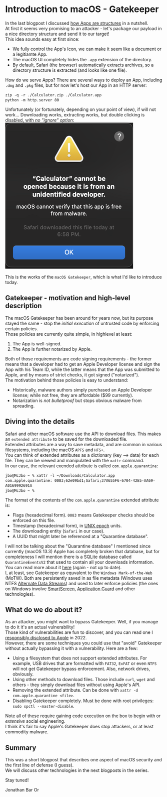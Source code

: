 # Introduction to macOS - Gatekeeper

In the last blogpost I discussed [how Apps are structures](https://github.com/yo-yo-yo-jbo/macos_app_structure) in a nutshell.  
At first it seems very promising to an attacker - let's package our payload in a nice directory structure and send it to our target!  
This idea sounds easy at first since:
- We fully control the App's Icon, we can make it seem like a document or a legitiamte App.  
- The macOS UI completely hides the `.app` extension of the directory.
- By default, Safari (the browser) automatically extracts archives, so a directory structure is extracted (and looks like one file).

How do we serve Apps? There are several ways to deploy an App, including `.dmg` and `.pkg` files, but for now let's host our App in an HTTP server:
```shell
zip -q -r ./Calculator.zip ./Calculator.app
python -m http.server 80
```

Unfortunately (or fortunately, depending on your point of view), if will not work... Downloading works, extracting works, but double clicking is disabled, with *no "ignore" option*:  
![My fake Calculator App is blocked](/fake_calc.png)

This is the works of the `macOS Gatekeeper`, which is what I'd like to introduce today.

## Gatekeeper - motivation and high-level description
The macOS Gatekeeper has been around for years now, but its purpose stayed the same - stop the *initial execution* of untrusted code by enforcing certain policies.  
Those policies are currently quite simple, in highlevel at least:
1. The App is well-signed.
2. The App is further notarized by Apple.

Both of those requirements are code signing requirements - the former means that a developer had to get an Apple Developer license and sign the App with his Team ID, while the latter means that the App was submitted to Apple, and by means of strict checks, it got signed ("notarized").  
The motivation behind those policies is easy to understand:
- Historically, malware authors simply purchased an Apple Developer license; while not free, they are affordable ($99 currently).
- Notarization is *not bulletproof* but stops obvious malware from spreading.

## Diving into the details
Safari and other macOS software use the API []() to download files. This makes an `extended attribute` to be saved for the downloaded file.  
Extended attributes are a way to save metadata, and are common in various filesystems, including the macOS `APFS` and `HFS+`.  
You can think of extended attributes as a dictionary (key --> data) for each file. They can be viewed and manipulated with the `xattr` command.  
In our case, the relevant exended attribute is called `com.apple.quarantine`:

```shell
jbo@McJbo ~ % xattr -l ~/Downloads/Calculator.app
com.apple.quarantine: 0083;62e09bd1;Safari;37A655F6-6704-42E5-AA69-A0169992691A
jbo@McJbo ~ %
```

The format of the contents of the `com.apple.quarantine` extended attribute is:
- Flags (hexadecimal form). `0083` means Gatekeeper checks should be enforced on this file.
- Timestamp (hexadecimal form), in [UNIX epoch](https://www.epochconverter.com/) units.
- The downloading entity (`Safari` in our case).
- A UUID that might later be referenced at a "Quarantine database".

I will not be talking about the "Quarantine database" I mentioned since currently (macOS 13.3) Apple has completely broken that database, but for completeness I will mention there is a SQLite database called `QuarantineEventsV2` that used to contain all your downloads information. You can read more about it [here](https://www.engadget.com/2012-02-14-mac-os-xs-quarantineevents-keeps-a-log-of-all-your-downloads.html) (again - not up to date).  
I, at least, see Gatekeeper as equvalent to the `Windows Mark-of-the-Web` (MoTW). Both are persistently saved in as file metadata (Windows uses NTFS [Alternate Data Streams](https://owasp.org/www-community/attacks/Windows_alternate_data_stream)) and used to later enforce policies (the ones on Windows involve [SmartScreen](https://support.microsoft.com/en-us/microsoft-edge/how-can-smartscreen-help-protect-me-in-microsoft-edge-1c9a874a-6826-be5e-45b1-67fa445a74c8), [Application Guard](https://learn.microsoft.com/en-us/windows/security/threat-protection/microsoft-defender-application-guard/md-app-guard-overview) and other technologies).

## What do we do about it?
As an attacker, you might want to bypass Gatekeeper. Well, if you manage to do it it's an actual vulnerability!  
Those kind of vulnerabilities are fun to discover, and you can read one I [responsibly disclosed to Apple](https://www.microsoft.com/en-us/security/blog/2022/12/19/gatekeepers-achilles-heel-unearthing-a-macos-vulnerability/) in 2022.  
However, there are some techniques you could use that "avoid" Gatekeeper without actually bypassing it with a vulnerability. Here are a few:
- Using a filesystem that does not support extended attributes. For example, USB drives that are formatted with `FAT32`, `ExFAT` or even `NTFS` will not get Gatekeeper bypass enforcement. Also, network drives, obviously.
- Using other methods to download files. Those include `curl`, `wget` and others - they simply download files without using Apple's API.
- Removing the extended attribute. Can be done with `xattr -d com.apple.quarantine <file>`.
- Disabling Gatekeeper completely. Must be done with root privileges: `sudo spctl --master-disable`.

Note all of these require gaining code execution on the box to begin with or *extensive* social engineering.  
I think it's fair to say Apple's Gatekeeper does stop attackers, or at least commodity malware.

## Summary
This was a short blogpost that describes one aspect of macOS security and the first line of defense (I guess).  
We will discuss other technologies in the next blogposts in the series.

Stay tuned!

Jonathan Bar Or
